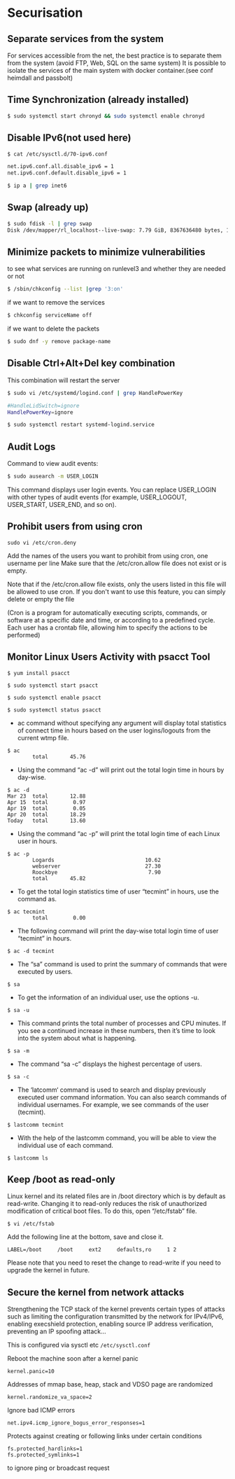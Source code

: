 # Securisation
## Separate services from the system

For services accessible from the net, the best practice is to separate them from the system (avoid FTP, Web, SQL on the same system)
It is possible to isolate the services of the main system with docker container.(see conf heimdall and passbolt)

## Time Synchronization (already installed)

```bash
$ sudo systemctl start chronyd && sudo systemctl enable chronyd
```

## Disable IPv6(not used here)

```bash
$ cat /etc/sysctl.d/70-ipv6.conf

net.ipv6.conf.all.disable_ipv6 = 1
net.ipv6.conf.default.disable_ipv6 = 1

$ ip a | grep inet6
```

## Swap (already up)

```bash
$ sudo fdisk -l | grep swap
Disk /dev/mapper/rl_localhost--live-swap: 7.79 GiB, 8367636480 bytes, 16343040 sectors

```


## Minimize packets to minimize vulnerabilities 

to see what services are running on runlevel3 and whether they are needed or not

```bash
$ /sbin/chkconfig --list |grep '3:on'
```
if we want to remove the services
```bash
$ chkconfig serviceName off
```
if we want to delete the packets
```bash
$ sudo dnf -y remove package-name
```

## Disable Ctrl+Alt+Del key combination

This combination will restart the server

```bash
$ sudo vi /etc/systemd/logind.conf | grep HandlePowerKey

#HandleLidSwitch=ignore
HandlePowerKey=ignore
```
```bash
$ sudo systemctl restart systemd-logind.service
```


## Audit Logs

Command to view audit events: 

``` bash
$ sudo ausearch -m USER_LOGIN 
``` 

This command displays user login events. You can replace USER_LOGIN with other types of audit events (for example, USER_LOGOUT, USER_START, USER_END, and so on).

## Prohibit users from using cron

``` 
sudo vi /etc/cron.deny 
``` 

Add the names of the users you want to prohibit from using cron, one username per line Make sure that the /etc/cron.allow file does not exist or is empty. 

Note that if the /etc/cron.allow file exists, only the users listed in this file will be allowed to use cron. If you don't want to use this feature, you can simply delete or empty the file 

(Cron is a program for automatically executing scripts, commands, or software at a specific date and time, or according to a predefined cycle. Each user has a crontab file, allowing him to specify the actions to be performed)

## Monitor Linux Users Activity with psacct Tool
```
$ yum install psacct
```
```
$ sudo systemctl start psacct
```
```
$ sudo systemctl enable psacct
```
```
$ sudo systemctl status psacct
```
- ac command without specifying any argument will display total statistics of connect time in hours based on the user logins/logouts from the current wtmp file.
```
$ ac
        total       45.76
```
- Using the command “ac -d” will print out the total login time in hours by day-wise.
```
$ ac -d
Mar 23  total       12.88
Apr 15  total        0.97
Apr 19  total        0.05
Apr 20  total       18.29
Today   total       13.60
```
- Using the command “ac -p” will print the total login time of each Linux user in hours.
```
$ ac -p
        Logards                             10.62
        webserver                           27.30
        Roockbye                             7.90
        total       45.82
```
- To get the total login statistics time of user “tecmint” in hours, use the command as.
```
$ ac tecmint
        total        0.00
```
- The following command will print the day-wise total login time of user “tecmint” in hours.
```
$ ac -d tecmint
```
- The “sa” command is used to print the summary of commands that were executed by users.
```
$ sa
```
- To get the information of an individual user, use the options -u.
```
$ sa -u
```
- This command prints the total number of processes and CPU minutes. If you see a continued increase in these numbers, then it’s time to look into the system about what is happening.
```
$ sa -m
```
- The command “sa -c” displays the highest percentage of users.
```
$ sa -c
```
- The ‘latcomm‘ command is used to search and display previously executed user command information. You can also search commands of individual usernames. For example, we see commands of the user (tecmint).
```
$ lastcomm tecmint
```
- With the help of the lastcomm command, you will be able to view the individual use of each command.
```
$ lastcomm ls
```

## Keep /boot as read-only

Linux kernel and its related files are in /boot directory which is by default as read-write. Changing it to read-only reduces the risk of unauthorized modification of critical boot files. To do this, open “/etc/fstab” file.
```
$ vi /etc/fstab
```

Add the following line at the bottom, save and close it.
```
LABEL=/boot     /boot     ext2     defaults,ro     1 2
```
Please note that you need to reset the change to read-write if you need to upgrade the kernel in future.

## Secure the kernel from network attacks

Strengthening the TCP stack of the kernel prevents certain types of attacks such as limiting the configuration transmitted by the network for IPv4/IPv6, enabling execshield protection, enabling source IP address verification, preventing an IP spoofing attack... 

This is configured via sysctl etc ```/etc/sysctl.conf```


Reboot the machine soon after a kernel panic
```
kernel.panic=10
```
Addresses of mmap base, heap, stack and VDSO page are randomized
```
kernel.randomize_va_space=2
```
Ignore bad ICMP errors
```
net.ipv4.icmp_ignore_bogus_error_responses=1
```
Protects against creating or following links under certain conditions
```
fs.protected_hardlinks=1
fs.protected_symlinks=1
```
to ignore ping or broadcast request
